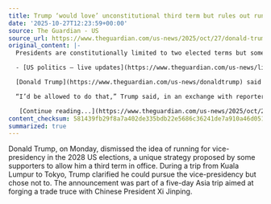 ```yaml
---
title: Trump ‘would love’ unconstitutional third term but rules out running for VP
date: '2025-10-27T12:23:59+00:00'
source: The Guardian - US
source_url: https://www.theguardian.com/us-news/2025/oct/27/donald-trump-third-term-vice-president
original_content: |-
  Presidents are constitutionally limited to two elected terms but some had suggested unorthodox gambit to stay in office

  - [US politics – live updates](https://www.theguardian.com/us-news/live/2025/oct/27/donald-trump-japan-sanae-takaichi-asia-canada-trade-news-updates-us-politics-live)

  [Donald Trump](https://www.theguardian.com/us-news/donaldtrump) said on Monday morning that he would rule out running for the vice-presidency in the 2028 US election, an unorthodox approach that some of his supporters have floated to allow the Republican US president to serve a third term in the White House.

  “I’d be allowed to do that,” Trump said, in an exchange with reporters aboard Air Force One while traveling from Kuala Lumpur, Malaysia, to Tokyo, Japan, on Monday, the latest leg of a five-day trip to Asia which he hopes to cap with an agreement on a [trade war truce](https://www.theguardian.com/us-news/2025/oct/27/us-china-framework-trade-deal-xi-trump-meeting) with the Chinese president, [Xi Jinping](https://www.theguardian.com/world/xi-jinping).

   [Continue reading...](https://www.theguardian.com/us-news/2025/oct/27/donald-trump-third-term-vice-president)
content_checksum: 581439fb29f8a7a402de335bdb22e5686c36241de7a910a46d051b6a17ee8406
summarized: true
---
```


Donald Trump, on Monday, dismissed the idea of running for vice-presidency in the 2028 US elections, a unique strategy proposed by some supporters to allow him a third term in office. During a trip from Kuala Lumpur to Tokyo, Trump clarified he could pursue the vice-presidency but chose not to. The announcement was part of a five-day Asia trip aimed at forging a trade truce with Chinese President Xi Jinping.